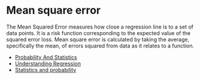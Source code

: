# Mean square error 
The Mean Squared Error measures how close a regression line is to a set of data points. It is a risk function corresponding to the expected value of the squared error loss. Mean square error is calculated by taking the average, specifically the mean, of errors squared from data as it relates to a function. 


- [Probability And Statistics](https://www.youtube.com/watch?v=beIgcdf0YDE)
- [Understanding Regression](https://www.youtube.com/watch?v=uD1Dfz0aqkA0)
- [Statistics and probability](https://www.khanacademy.org/math/statistics-probability/describing-relationships-quantitative-data/more-on-regression/v/squared-error-of-regression-line)